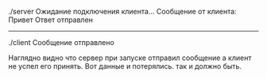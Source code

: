 ./server 
Ожидание подключения клиента...
Сообщение от клиента: Привет
Ответ отправлен
________________________
./client 
Сообщение отправлено

Наглядно видно что сервер при запуске отправил сообщение а клиент не успел его принять. Вот данные и потерялись. так и должно быть.